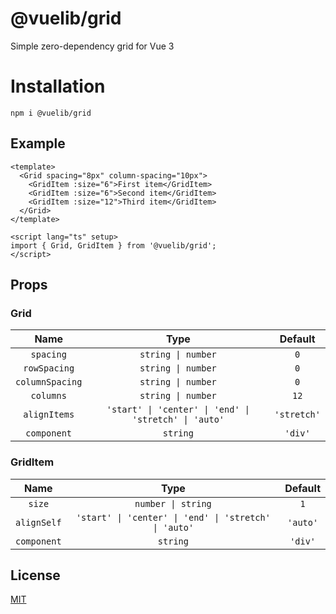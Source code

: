 # @vuelib/grid

Simple zero-dependency grid for Vue 3

# Installation

```
npm i @vuelib/grid
```

## Example

```vue
<template>
  <Grid spacing="8px" column-spacing="10px">
    <GridItem :size="6">First item</GridItem>
    <GridItem :size="6">Second item</GridItem>
    <GridItem :size="12">Third item</GridItem>
  </Grid>
</template>

<script lang="ts" setup>
import { Grid, GridItem } from '@vuelib/grid';
</script>
```

## Props

### Grid

|      Name       |                         Type                          |   Default   |
|:---------------:|:-----------------------------------------------------:|:-----------:|
|    `spacing`    |                  `string \| number`                   |     `0`     |
|  `rowSpacing`   |                  `string \| number`                   |     `0`     |
| `columnSpacing` |                  `string \| number`                   |     `0`     |
|    `columns`    |                  `string \| number`                   |    `12`     |
|  `alignItems`   | `'start' \| 'center' \| 'end' \| 'stretch' \| 'auto'` | `'stretch'` |
|   `component`   |                       `string`                        |   `'div'`   |

### GridItem

|    Name     |                         Type                          | Default  |
|:-----------:|:-----------------------------------------------------:|:--------:|
|   `size`    |                  `number \| string`                   |   `1`    |
| `alignSelf` | `'start' \| 'center' \| 'end' \| 'stretch' \| 'auto'` | `'auto'` |
| `component` |                       `string`                        | `'div'`  |

## License

[MIT](LICENSE)

